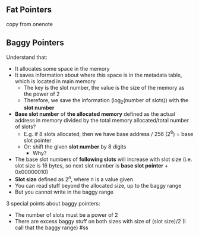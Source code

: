 ## Fat Pointers
copy from onenote

## Baggy Pointers
Understand that:
- It allocates some space in the memory
- It saves information about where this space is in the metadata table, which is located in main memory
	- The key is the slot number, the value is the size of the memory as the power of 2
	- Therefore, we save the information ($\log_2(\text{number of slots})$) with the **slot number**
- **Base slot number** of **the allocated memory** defined as the actual address in memory divided by the total memory allocated/total number of slots?
	- E.g. if 8 slots allocated, then we have base address / 256 ($2^8$) = base slot pointer
	- Or: shift the given **slot number** by 8 digits
		- Why?
- The base slot numbers of **following slots** will increase with slot size (i.e. slot size is 16 bytes, so next slot number is **base slot pointer** + $0x00000010$)
- **Slot size** defined as $2^n$, where n is a value given
- You can read stuff beyond the allocated size, up to the baggy range
- But you cannot write in the baggy range

3 special points about baggy pointers:
- The number of slots must be a power of 2
- There are excess baggy stuff on both sizes with size of (slot size)/2 (I call that the baggy range)
#ss